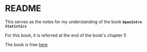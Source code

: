 README
===

This serves as the notes for my understanding of the book **`OpenIntro Statistics`**

For this book, it is referred at the end of the book's chapter 5 <Statistics>

The book is free [here](https://doc-0c-8s-docs.googleusercontent.com/docs/securesc/9rr35pqslsghoj132663him3lbdas609/evn3q3qqfiba56b4d62oaqpf1at8fp7d/1439928000000/11672920954512798680/04491165835444440922/0B-DHaDEbiOGka3doYmRQLXl6X0U?e=download&nonce=as5ledsc4b9p2&user=04491165835444440922&hash=jggd8j2k76qk7i65g2eorj0e52ai3mc1)
